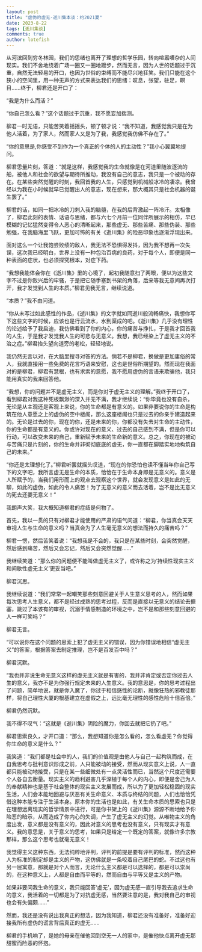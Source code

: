 ```yaml
---
layout: post
title: "虚伪的虚无-逝川集本谈：约2021夏"
date: 2023-8-22
tags: [逝川集谈]
comments: true
author: lotefish
---
```


从河滨回到穷冬林园，我们的思绪也离开了理想的哲学乐园，转向喧嚣嘈杂的人间现实。我们不舍地绕着广场一圈又一圈地踱步，然而无言，因为人世的话题过于沉重，自然无法轻易的开口，也因为世俗的束缚而不能尽兴地狂笑。我们只能在这个狭小的空间里，用一种无声的方式来表达我们的思绪：叹息，张望，驻足，瞑目……终于，柳君还是开口了：

“我是为什么而活？”

“你自己怎么看？”这个话题过于沉重，我不愿妄加揣测。

柳君一时无语，只能苦笑着摇摇头，顿了顿才说：“我不知道，我感觉我只是在为他人活着，为了家人，然而家人又是为了我，我感觉我仿佛不存在了。”

“你的意思是,你感受不到作为一个真正的个体的人的主动性？”我小心翼翼地提问。

柳君思量片刻，答道：“就是这样，我感觉我的生命就像是在河道里随波逐流的船，被他人和社会的欲望与期待所推动，我没有自己的意志，我只是一个被动的存在。在某些突然觉醒的时刻，我回首我的人生，只感觉到机械般冰冷的凄凉。我曾经以为我在小时候就早已觉醒出人的意志，现在想来，那大概其只是社会机器的诞生罢了。”

柳君的话，如同一把冰冷的刀刺入我的脑髓，在我的后背激起一阵冷汗。太相像了，柳君此刻的表情、话语与思绪，都与六七个月前一位同伴所展示的相仿，早已模糊的记忆猛然变得令人恶心的清晰起来，那些虚无、那些苦痛、那些伪装、那些勉强，在我脑海里飞跃，更加可怖的有关《逝川集》的险恶印象也逐渐浮现出来。

面对这么一个让我饱尝败绩的敌人，我无法不恐惧得发抖，因为我不想再一次失误，这次我已经明白，世界上没有一种包治百病的良药，对于每个人，即便是同一种表面的症状，也必须探究根本，对症下药。

“我想我能体会你在《逝川集》里的心境了，起初我随意扫了两眼，便以为这些文字不过是你败兴后的牢骚，于是把它随手塞到书架的角落，后来等我无意间再次打开，我才发觉到人生的本质。”柳君见我无言，继续说道。

“本质？”我不由问道。

“你从未写过如此感性的作品，《逝川集》的文字就如同逝川般流畅痛快，我想你写下这些文字的时候，应该也是行云流水，水到渠成的吧。《逝川集》几乎没有理性的论述给予了我启迪，我仿佛看到了你的内心，你的痛苦与挣扎，于是我才回首我的人生，于是我才发觉我人生的可悲与无意义。我想，我已经染上了虚无主义的不治之症。”柳君抬头望向道旁的老松，轻轻地说。

我仍然无言以对，在大脑里搜寻对答的方法。倘若不是柳君，换做是更加庸俗的常人，我就直接用一些免费的花言巧语来安慰，这也是世俗所期望的。然而现在我面对的是柳君，柳君有慧根，也有求索的意愿，我不愿用虚伪的言语来欺骗他，我只能用真实的我来回答他。

“我想，你的问题并不是虚无主义，而是你对于虚无主义的理解。”我终于开口了，看到柳君对我这种死板飘渺的深入并无不满，我才继续说：“你毕竟也没有自杀，无论是从主观还是客观上来说，你的生命都是有意义的。如果非要说你的生命是构筑在他人意愿之上的虚伪的空中楼阁，那么这座楼阁也只是过去的你亲手建造起来的。无论是过去的你，现在的你，还是未来的你，你都没有失去对生命的主动性，你的生命都是有意义的。你或许对现在的意义、过去的自己感到不满，但是你可以行动，可以改变未来的自己，重新赋予未来的生命新的意义。总之，你现在的被动与苦痛只是片刻的，你的生命并非彻彻底底的虚无，你一直都在脚踏实地地构筑自己的未来。”

“你还是太理想化了。”柳君听罢就摇头叹道，“现在的你恐怕也读不懂当年你自己写下的文字吧，我所言虚无是生命的本质，恰恰在于生命本身即是无意义的。意义是人所赋予的，当我们用形而上的观点去观察这个世界，就会发现意义是如此的无聊，如此的虚伪，如此的令人痛苦！为了无意义的意义而去活着，岂不是比无意义的死去还要无意义！”

我朗声大笑，我大概知道柳君的症结是何物了。

首先，我以一贯的只有对柳君才能使用的严肃的语气问道：“柳君，你当真会天天审视人生与生命的意义吗？当真会为了人生毫无意义的想法而持久的痛苦吗？”

柳君一愣，然后苦笑着说：“我想我是不会的，我只是在某些时刻，会突然觉醒，然后感到痛苦，然后又会忘记，然后又会突然觉醒……”

我继续笑道：“那么你的问题便不能叫做虚无主义了，或许称之为‘持续性现实主义和间歇性虚无主义’更妥当吧。”

柳君沉思。

我继续说道：“我们常常一起嘲笑那些刻意回避关于人生意义思考的人，然而如果每次思考人生意义，都不是经过成熟的思考过程，反而是直接以无意义的结论去搪塞，跳过了本该有的审视，沉溺于情感制造的环境之中，岂不是和那些刻意回避的人一样可笑吗？”

柳君无言。

“可以说你在这个问题的思索上犯了虚无主义的错误，因为你错误地相信“虚无主义”的答案，根据答案去制定推理，岂不是百发百中吗？”

柳君沉默。

“我也并非说生命无意义这样的虚无主义就是有害的，我并非肯定或否定你过去人生的意义，我亦不是为你强行规定未来的人生意义。我的意思是，你的思考过程出了问题，简单地说，就是你入魔了，你过于相信感性的论断，就像狂热的邪教徒那样，将自己理性大厦的根基建立在虚假之上，远比毫无理性的感性危险十倍百倍。”

柳君仍然沉默。

我不得不叹气：“这就是《逝川集》阴险的魔力，你回去就把它扔了吧。”

柳君思索良久，才开口道：“那么，我想知道你是怎么看的，怎么看虚无？你觉得你生命的意义是什么？”

我笑道：“我们都是社会中的人，我们的价值观是由他人与自己一起构筑而成，在自我思考与批判意识形成之前，人只能被动的接受，然而从现实意义上说，人一直都只能被动地接受，只是在某一些细微处有一点灵活性而已，当然这个尺度还需要个人各自去衡量。现实主义的趋利避害几乎深植于每个人的内心，即便是舍己为人的奉献精神也是基于社会整体的现实主义发展而成，所以为了更加轻松稳固的现实生活，人们会本能地回避与厌恶有关生命意义、本质与终结的问题，人们也恰恰凭借这种本能专注于生活本身。原本你的生活也是如此，有关生命本质的思索也只是在理想远离现实的哲学情景中进行，可是你书架上的《逝川集》源源不断地给予你险恶的暗示，从而造成了你内心的失调，产生了虚无主义的幻觉。从唯物主义的角度出发，意义都是没有意义的，因此对意义的思考也没有意义，只有现实才有意义。我的意思是，关于意义的思考，如果只是给定一个既定的答案，就像许多宗教那样，那么这个思考也就毫无意义！

我觉得主义这种东西，无法纯粹地评判，评判的前提是要有评判的标准，然而这种人为标准的制定却是主义的产物，这仿佛就是一条咬着自己尾巴的蛇。不过这也有另一层寓意，那就是对个人而言，无论什么主义都是可以选择的，都是可以崇尚的，在这种意义上，人都是自由而平等的，然而自由与平等又是主义的产物。

如果非要问我生命的意义，我只能回答‘虚无’，因为虚无感一直引导我去追求生命的意义，我活着的一切都是为了对抗虚无感，当然要注意的是，我对我自己的审视也会有失偏颇……”

然而，我还是没有说出我真正的想法，因为我知道，柳君还没有准备好，准备好迎接我所有虚伪的谎言背后真正的虚无……

柳君的手机响了，是她的母亲在催他回到空无一人的家中，是催他快点离开虚无那甜蜜而险恶的怀抱。
